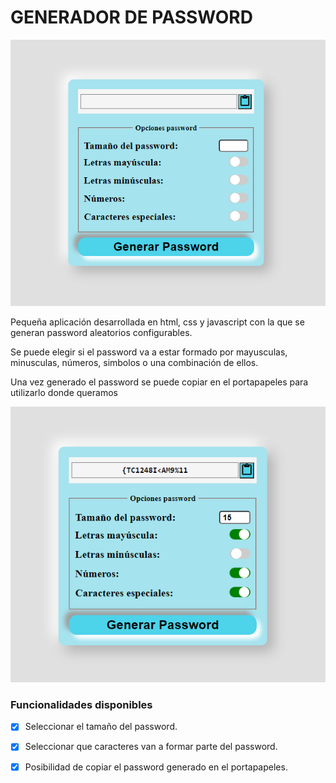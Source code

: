 # GENERADOR DE PASSWORD #

![Captura del generador](./img/Generador%20password%20HTML-CSS-JS.png)

Pequeña aplicación desarrollada en html, css y javascript con la que se generan password aleatorios configurables.

Se puede elegir si el password va a estar formado por mayusculas, minusculas, números, simbolos o una combinación de ellos.

Una vez generado el password se puede copiar en el portapapeles para utilizarlo donde queramos

![Ejemplo de uso](./img/Generador%20password%20HTML-CSS-JS%202.png)

### Funcionalidades disponibles ###
- [X] Seleccionar el tamaño del password.
- [X] Seleccionar que caracteres van a formar parte del password.
- [X] Posibilidad de copiar el password generado en el portapapeles.

